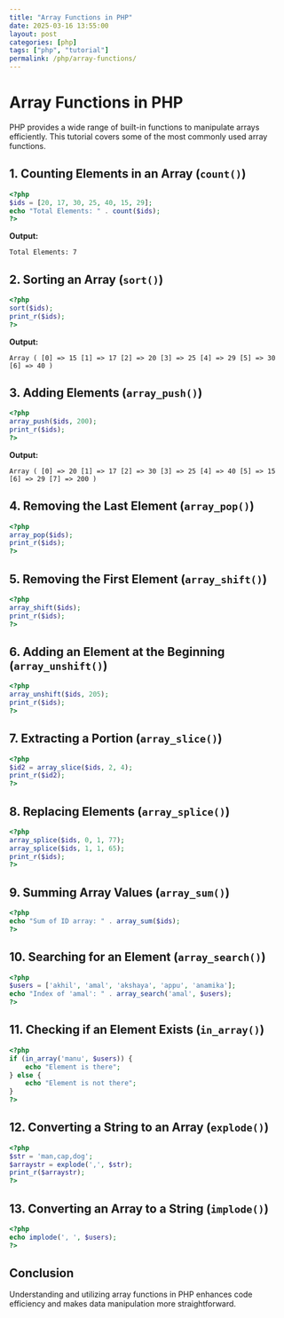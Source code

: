 ```yaml
---
title: "Array Functions in PHP"
date: 2025-03-16 13:55:00
layout: post
categories: [php]
tags: ["php", "tutorial"]
permalink: /php/array-functions/
---
```


# Array Functions in PHP

PHP provides a wide range of built-in functions to manipulate arrays efficiently. This tutorial covers some of the most commonly used array functions.

## 1. Counting Elements in an Array (`count()`)
```php
<?php
$ids = [20, 17, 30, 25, 40, 15, 29];
echo "Total Elements: " . count($ids);
?>
```
**Output:**
```
Total Elements: 7
```

## 2. Sorting an Array (`sort()`)
```php
<?php
sort($ids);
print_r($ids);
?>
```
**Output:**
```
Array ( [0] => 15 [1] => 17 [2] => 20 [3] => 25 [4] => 29 [5] => 30 [6] => 40 )
```

## 3. Adding Elements (`array_push()`)
```php
<?php
array_push($ids, 200);
print_r($ids);
?>
```
**Output:**
```
Array ( [0] => 20 [1] => 17 [2] => 30 [3] => 25 [4] => 40 [5] => 15 [6] => 29 [7] => 200 )
```

## 4. Removing the Last Element (`array_pop()`)
```php
<?php
array_pop($ids);
print_r($ids);
?>
```

## 5. Removing the First Element (`array_shift()`)
```php
<?php
array_shift($ids);
print_r($ids);
?>
```

## 6. Adding an Element at the Beginning (`array_unshift()`)
```php
<?php
array_unshift($ids, 205);
print_r($ids);
?>
```

## 7. Extracting a Portion (`array_slice()`)
```php
<?php
$id2 = array_slice($ids, 2, 4);
print_r($id2);
?>
```

## 8. Replacing Elements (`array_splice()`)
```php
<?php
array_splice($ids, 0, 1, 77);
array_splice($ids, 1, 1, 65);
print_r($ids);
?>
```

## 9. Summing Array Values (`array_sum()`)
```php
<?php
echo "Sum of ID array: " . array_sum($ids);
?>
```

## 10. Searching for an Element (`array_search()`)
```php
<?php
$users = ['akhil', 'amal', 'akshaya', 'appu', 'anamika'];
echo "Index of 'amal': " . array_search('amal', $users);
?>
```

## 11. Checking if an Element Exists (`in_array()`)
```php
<?php
if (in_array('manu', $users)) {
    echo "Element is there";
} else {
    echo "Element is not there";
}
?>
```

## 12. Converting a String to an Array (`explode()`)
```php
<?php
$str = 'man,cap,dog';
$arraystr = explode(',', $str);
print_r($arraystr);
?>
```

## 13. Converting an Array to a String (`implode()`)
```php
<?php
echo implode(', ', $users);
?>
```

## Conclusion
Understanding and utilizing array functions in PHP enhances code efficiency and makes data manipulation more straightforward.

